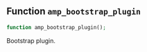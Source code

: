 ## Function `amp_bootstrap_plugin`

```php
function amp_bootstrap_plugin();
```

Bootstrap plugin.

